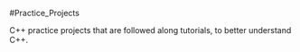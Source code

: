 #Practice_Projects

C++ practice projects that are followed along tutorials, to better understand C++.
